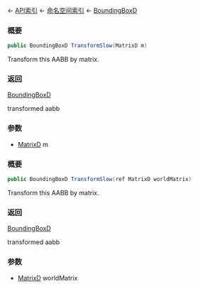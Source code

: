 ← [API索引](Api-Index) ← [命名空间索引](Namespace-Index) ← [BoundingBoxD](VRageMath.BoundingBoxD)

### 概要

```csharp
public BoundingBoxD TransformSlow(MatrixD m)
```

Transform this AABB by matrix.

### 返回

[BoundingBoxD](VRageMath.BoundingBoxD)

transformed aabb

### 参数

* [MatrixD](VRageMath.MatrixD) m
### 概要

```csharp
public BoundingBoxD TransformSlow(ref MatrixD worldMatrix)
```

Transform this AABB by matrix.

### 返回

[BoundingBoxD](VRageMath.BoundingBoxD)

transformed aabb

### 参数

* [MatrixD](VRageMath.MatrixD) worldMatrix
